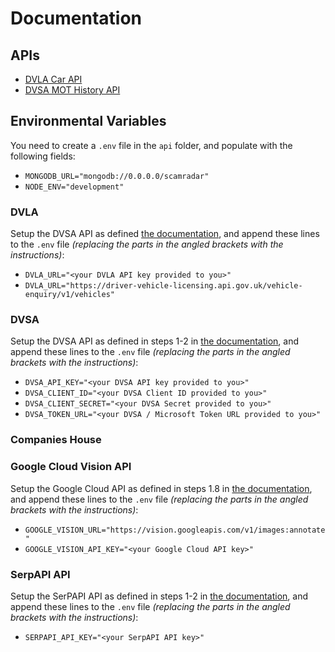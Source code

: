 # Documentation

## APIs

-   [DVLA Car API](docs/DVLA%20Car%20API.md)
-   [DVSA MOT History API](docs/DVSA%20MOT%20History%20API.md)

## Environmental Variables

You need to create a `.env` file in the `api` folder, and populate with the following fields:

-   `MONGODB_URL="mongodb://0.0.0.0/scamradar"`
-   `NODE_ENV="development"`

### DVLA

Setup the DVSA API as defined [the documentation](docs/DVSA%20MOT%20History%20API.md), and append these lines to the `.env` file _(replacing the parts in the angled brackets with the instructions)_:

-   `DVLA_URL="<your DVLA API key provided to you>"`
-   `DVLA_URL="https://driver-vehicle-licensing.api.gov.uk/vehicle-enquiry/v1/vehicles"`

### DVSA

Setup the DVSA API as defined in steps 1-2 in [the documentation](docs/DVSA%20MOT%20History%20API.md), and append these lines to the `.env` file _(replacing the parts in the angled brackets with the instructions)_:

-   `DVSA_API_KEY="<your DVSA API key provided to you>"`
-   `DVSA_CLIENT_ID="<your DVSA Client ID provided to you>"`
-   `DVSA_CLIENT_SECRET="<your DVSA Secret provided to you>"`
-   `DVSA_TOKEN_URL="<your DVSA / Microsoft Token URL provided to you>"`

### Companies House

### Google Cloud Vision API

Setup the Google Cloud API as defined in steps 1.8 in [the documentation](docs/Google%20Cloud%20API.md), and append these lines to the `.env` file _(replacing the parts in the angled brackets with the instructions)_:

-   `GOOGLE_VISION_URL="https://vision.googleapis.com/v1/images:annotate"`
-   `GOOGLE_VISION_API_KEY="<your Google Cloud API key>"`

### SerpAPI API

Setup the SerPAPI API as defined in steps 1-2 in [the documentation](docs/SerpAPI%20API.md), and append these lines to the `.env` file _(replacing the parts in the angled brackets with the instructions)_:

-   `SERPAPI_API_KEY="<your SerpAPI API key>"`
